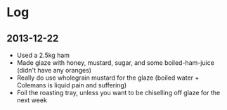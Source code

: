# Log

## 2013-12-22

* Used a 2.5kg ham
* Made glaze with honey, mustard, sugar, and some boiled-ham-juice (didn't have any oranges)
* Really do use wholegrain mustard for the glaze (boiled water + Colemans is liquid pain and suffering)
* Foil the roasting tray, unless you want to be chiselling off glaze for the next week
